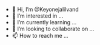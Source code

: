 - 👋 Hi, I’m @Keyonejalilvand
- 👀 I’m interested in ...
- 🌱 I’m currently learning ...
- 💞️ I’m looking to collaborate on ...
- 📫 How to reach me ...

<!---
Keyonejalilvand/Keyonejalilvand is a ✨ special ✨ repository because its `README.md` (this file) appears on your GitHub profile.
You can click the Preview link to take a look at your changes.
--->
